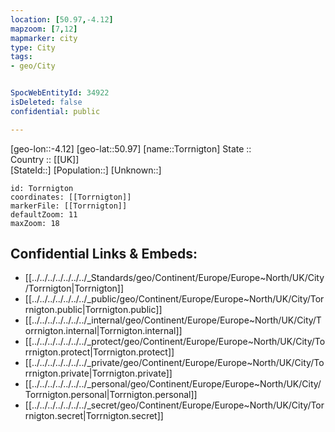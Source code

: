 ```yaml
---
location: [50.97,-4.12] 
mapzoom: [7,12] 
mapmarker: city 
type: City
tags:
- geo/City


SpocWebEntityId: 34922
isDeleted: false
confidential: public

---
```

[geo-lon::-4.12] 
[geo-lat::50.97] 
[name::Torrnigton] 
State ::  
Country :: [[UK]]  
[StateId::] 
[Population::] 
[Unknown::] 


```leaflet
id: Torrnigton
coordinates: [[Torrnigton]] 
markerFile: [[Torrnigton]] 
defaultZoom: 11 
maxZoom: 18
```


## Confidential Links & Embeds: 
- [[../../../../../../../_Standards/geo/Continent/Europe/Europe~North/UK/City/Torrnigton|Torrnigton]] 
- [[../../../../../../../_public/geo/Continent/Europe/Europe~North/UK/City/Torrnigton.public|Torrnigton.public]] 
- [[../../../../../../../_internal/geo/Continent/Europe/Europe~North/UK/City/Torrnigton.internal|Torrnigton.internal]] 
- [[../../../../../../../_protect/geo/Continent/Europe/Europe~North/UK/City/Torrnigton.protect|Torrnigton.protect]] 
- [[../../../../../../../_private/geo/Continent/Europe/Europe~North/UK/City/Torrnigton.private|Torrnigton.private]] 
- [[../../../../../../../_personal/geo/Continent/Europe/Europe~North/UK/City/Torrnigton.personal|Torrnigton.personal]] 
- [[../../../../../../../_secret/geo/Continent/Europe/Europe~North/UK/City/Torrnigton.secret|Torrnigton.secret]] 
